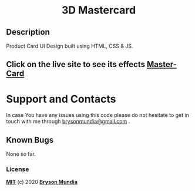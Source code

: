 <h1 align="center" color="red">3D Mastercard</h1>


## Description
Product Card UI Design built using HTML, CSS & JS.



## Click on the live site to see its effects [Master-Card]()


# Support and Contacts
In case You have any issues using this code please do not hesitate to get in touch with me through brysonmundia@gmail.com .


## Known Bugs
None so far.


### License
**[MIT](./LICENSE)** (c) 2020 **[Bryson Mundia]()**